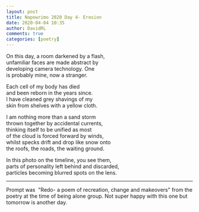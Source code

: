 ```yaml
---  
layout: post  
title: Napowrimo 2020 Day 4- Erosion  
date: 2020-04-04 10:35  
author: DavidRL  
comments: true  
categories: [poetry] 
---  
```

On this day, a room darkened by a flash,  
unfamiliar faces are made abstract by  
developing camera technology. One  
is probably mine, now a stranger.  

Each cell of my body has died  
and been reborn in the years since.  
I have cleaned grey shavings of my  
skin from shelves with a yellow cloth.  

I am nothing more than a sand storm  
thrown together by accidental currents,  
thinking itself to be unified as most  
of the cloud is forced forward by winds,  
whilst specks drift and drop like snow onto  
the roofs, the roads, the waiting ground.  

In this photo on the timeline, you see them,  
parts of personality left behind and discarded,  
particles becoming blurred spots on the lens.  

***  

Prompt was  "Redo- a poem of recreation, change and makeovers" from the poetry at the time of being alone group. Not super happy with this one but tomorrow is another day.  
